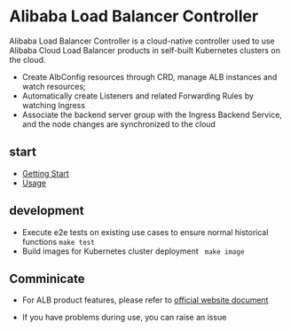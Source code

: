 # Alibaba Load Balancer Controller

Alibaba Load Balancer Controller is a cloud-native controller used to use Alibaba Cloud Load Balancer products in self-built Kubernetes clusters on the cloud.

- Create AlbConfig resources through CRD, manage ALB instances and watch resources;
- Automatically create Listeners and related Forwarding Rules by watching Ingress
- Associate the backend server group with the Ingress Backend Service, and the node changes are synchronized to the cloud

## start

- [Getting Start]( )
- [Usage]()

## development

- Execute e2e tests on existing use cases to ensure normal historical functions `make test`
- Build images for Kubernetes cluster deployment ` make image`

## Comminicate

- For ALB product features, please refer to [official website document](https://help.aliyun.com/document_detail/196881.html)

- If you have problems during use, you can raise an issue